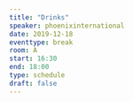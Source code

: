 ```yaml
---
title: "Drinks"
speaker: phoenixinternational
date: 2019-12-18
eventtype: break
room: A
start: 16:30
end: 18:00
type: schedule
draft: false
---
```

